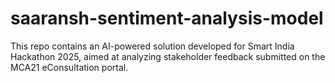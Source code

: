 # saaransh-sentiment-analysis-model
This repo contains an AI-powered solution developed for Smart India Hackathon 2025, aimed at analyzing stakeholder feedback submitted on the MCA21 eConsultation portal.
